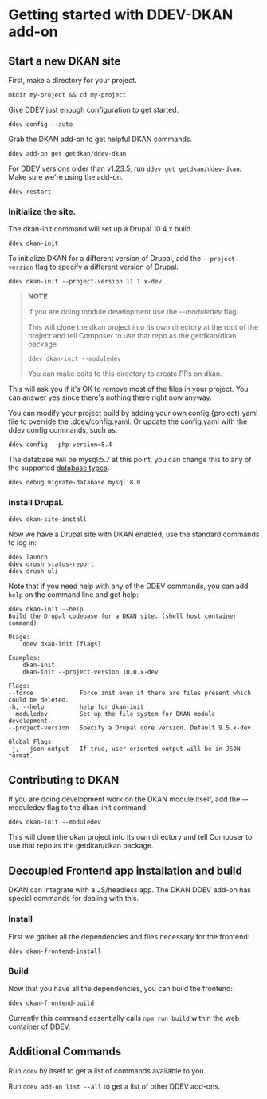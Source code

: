 # Getting started with DDEV-DKAN add-on

## Start a new DKAN site

First, make a directory for your project.

    mkdir my-project && cd my-project

Give DDEV just enough configuration to get started.

    ddev config --auto

Grab the DKAN add-on to get helpful DKAN commands.

    ddev add-on get getdkan/ddev-dkan

For DDEV versions older than v1.23.5, run `ddev get getdkan/ddev-dkan`.
Make sure we're using the add-on.

    ddev restart

### Initialize the site.
The dkan-init command will set up a Drupal 10.4.x build.

    ddev dkan-init

To initialize DKAN for a different version of Drupal, add the `--project-version` flag to specify a different version of Drupal.

    ddev dkan-init --project-version 11.1.x-dev


> **NOTE**
>
> If you are doing module development use the _--moduledev_ flag.
>
> This will clone the dkan project into its own directory at the root of the project
> and tell Composer to use that repo as the getdkan/dkan package.
>
>   `ddev dkan-init --moduledev`
>
> You can make edits to this directory to create PRs on dkan.

This will ask you if it's OK to remove most of the files in your project.
You can answer yes since there's nothing there right now anyway.

You can modify your project build by adding your own config.{project}.yaml file to override the .ddev/config.yaml.
Or update the config.yaml with the ddev config commands, such as:

    ddev config --php-version=8.4

The database will be mysql:5.7 at this point, you can change this to any of the supported [database types](https://ddev.readthedocs.io/en/stable/users/extend/database-types/).

    ddev debug migrate-database mysql:8.0

### Install Drupal.

    ddev dkan-site-install

Now we have a Drupal site with DKAN enabled, use the
standard commands to log in:

    ddev launch
    ddev drush status-report
    ddev drush uli

Note that if you need help with any of the DDEV commands, you can add `--help`
on the command line and get help:

    ddev dkan-init --help
    Build the Drupal codebase for a DKAN site. (shell host container command)

    Usage:
        ddev dkan-init [flags]

    Examples:
        dkan-init
        dkan-init --project-version 10.0.x-dev

    Flags:
    --force             Force init even if there are files present which could be deleted.
    -h, --help          help for dkan-init
    --moduledev         Set up the file system for DKAN module development.
    --project-version   Specify a Drupal core version. Default 9.5.x-dev.

    Global Flags:
    -j, --json-output   If true, user-oriented output will be in JSON format.

## Contributing to DKAN

If you are doing development work on the DKAN module itself, add the --moduledev flag to the dkan-init command:

    ddev dkan-init --moduledev

This will clone the dkan project into its own directory and tell Composer to
use that repo as the getdkan/dkan package.

## Decoupled Frontend app installation and build

DKAN can integrate with a JS/headless app. The DKAN DDEV add-on has special
commands for dealing with this.

### Install

First we gather all the dependencies and files necessary for the frontend:

    ddev dkan-frontend-install

### Build

Now that you have all the dependencies, you can build the frontend:

    ddev dkan-frontend-build

Currently this command essentially calls `npm run build` within the web container
of DDEV.

## Additional Commands

Run `ddev` by itself to get a list of commands available to you.

Run `ddev add-on list --all` to get a list of other DDEV add-ons.

